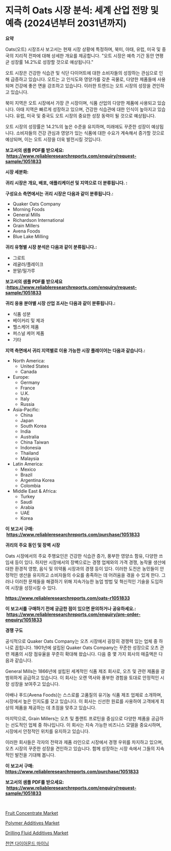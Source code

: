 <p><h1>지극히 Oats 시장 분석: 세계 산업 전망 및 예측 (2024년부터 2031년까지)</h1></p><p><strong>요약</strong></p>
<p><p>Oats(오트) 시장조사 보고서는 현재 시장 상황에 특정하며, 북미, 아태, 유럽, 미국 및 중국의 지리적 전파에 대해 상세한 개요를 제공합니다. "오트 시장은 예측 기간 동안 연평균 성장률 14.2%로 성장할 것으로 예상됩니다." </p><p>오트 시장은 건강한 식습관 및 식단 다이어트에 대한 소비자들의 성장하는 관심으로 인해 급증하고 있습니다. 오트는 고 인식도와 영양가를 갖춘 곡물로, 다양한 제품들에 사용되며 건강에 좋은 면을 강조하고 있습니다. 이러한 트렌드는 오트 시장의 성장을 견인하고 있습니다.</p><p>북미 지역은 오트 시장에서 가장 큰 시장이며, 식품 산업의 다양한 제품에 사용되고 있습니다. 아태 지역은 빠르게 성장하고 있으며, 건강한 식습관에 대한 인식이 높아지고 있습니다. 유럽, 미국 및 중국도 오트 시장의 중요한 성장 동력이 될 것으로 예상됩니다.</p><p>오트 시장의 성장률은 14.2%의 높은 수준을 유지하며, 미래에도 꾸준한 성장이 예상됩니다. 소비자들의 건강 관심과 영양가 있는 식품에 대한 수요가 계속해서 증가할 것으로 예상되며, 이는 오트 시장을 더욱 발전시킬 것입니다.</p></p>
<p><strong>보고서의 샘플 PDF를 받으세요: &nbsp;<a href="https://www.reliableresearchreports.com/enquiry/request-sample/1051833">https://www.reliableresearchreports.com/enquiry/request-sample/1051833</a></strong></p>
<p><strong>시장 세분화:</strong></p>
<p><strong> 귀리 시장은 개요, 배포, 애플리케이션 및 지역으로 더 분류됩니다. :</strong></p>
<p><strong>구성요소 측면에서는 귀리 시장은 다음과 같이 분류됩니다.:</strong></p>
<p><ul><li>Quaker Oats Company</li><li>Morning Foods</li><li>General Mills</li><li>Richardson International</li><li>Grain Millers</li><li>Avena Foods</li><li>Blue Lake Milling</li></ul></p>
<p><strong> 귀리 유형별 시장 분석은 다음과 같이 분류됩니다.:</strong></p>
<p><ul><li>그로트</li><li>레귤러/플레이크</li><li>분말/밀가루</li></ul></p>
<p><strong>보고서의 샘플 PDF를 받으세요 :<a href="https://www.reliableresearchreports.com/enquiry/request-sample/1051833">https://www.reliableresearchreports.com/enquiry/request-sample/1051833</a></strong></p>
<p><strong> 귀리 응용 분야별 시장 산업 조사는 다음과 같이 분류됩니다.:</strong></p>
<p><ul><li>식품 성분</li><li>베이커리 및 제과</li><li>헬스케어 제품</li><li>퍼스널 케어 제품</li><li>기타</li></ul></p>
<p><strong>지역 측면에서 귀리 지역별로 이용 가능한 시장 플레이어는 다음과 같습니다.:</strong></p>
<p><ul>
    <li>
        North America:
        <ul>
            <li>United States</li>
            <li>Canada</li>
        </ul>
    </li>
    <li>
        Europe:
        <ul>
            <li>Germany</li>
            <li>France</li>
            <li>U.K.</li>
            <li>Italy</li>
            <li>Russia</li>
        </ul>
    </li>
    <li>
        Asia-Pacific:
        <ul>
            <li>China</li>
            <li>Japan</li>
            <li>South Korea</li>
            <li>India</li>
            <li>Australia</li>
            <li>China Taiwan</li>
            <li>Indonesia</li>
            <li>Thailand</li>
            <li>Malaysia</li>
        </ul>
    </li>
    <li>
        Latin America:
        <ul>
            <li>Mexico</li>
            <li>Brazil</li>
            <li>Argentina Korea</li>
            <li>Colombia</li>
        </ul>
    </li>
    <li>
        Middle East & Africa:
        <ul>
            <li>Turkey</li>
            <li>Saudi</li>
            <li>Arabia</li>
            <li>UAE</li>
            <li>Korea</li>
        </ul>
    </li>
    </ul></p>
<p><strong>이 보고서 구매: &nbsp;<a href="https://www.reliableresearchreports.com/purchase/1051833">https://www.reliableresearchreports.com/purchase/1051833</a></strong></p>
<p><strong>귀리의 주요 동인 및 장벽 시장</strong></p>
<p><p>Oats 시장에서의 주요 주행요인은 건강한 식습관 증가, 풍부한 영양소 함유, 다양한 쓰임새 등이 있다. 하지만 시장에서의 장벽으로는 경쟁 업체와의 가격 경쟁, 농작물 생산에 대한 환경적 영향, 음식 및 의약품 시장과의 경쟁 등이 있다. 이러한 도전은 농민들이 안정적인 생산을 유지하고 소비자들의 수요를 충족하는 데 어려움을 겪을 수 있게 한다. 그러나 이러한 문제들을 해결하기 위해 지속가능한 농업 방법 및 혁신적인 기술을 도입하여 시장을 성장시킬 수 있다.</p></p>
<p><strong><a href="https://www.reliableresearchreports.com/oats-r1051833">https://www.reliableresearchreports.com/oats-r1051833</a></strong></p>
<p><strong>이 보고서를 구매하기 전에 궁금한 점이 있으면 문의하거나 공유하세요.: &nbsp;<a href="https://www.reliableresearchreports.com/enquiry/pre-order-enquiry/1051833">https://www.reliableresearchreports.com/enquiry/pre-order-enquiry/1051833</a></strong></p>
<p><strong>경쟁 구도</strong></p>
<p><p>공식적으로 Quaker Oats Company는 오츠 시장에서 굉장히 경쟁력 있는 업체 중 하나로 꼽힙니다. 1901년에 설립된 Quaker Oats Company는 꾸준한 성장으로 오츠 관련 제품의 시장 점유율을 꾸준히 확대해 왔습니다. 다음 중 몇 가지 회사의 매출액은 다음과 같습니다.</p><p>General Mills는 1866년에 설립된 세계적인 식품 제조 회사로, 오츠 및 관련 제품을 광범위하게 공급하고 있습니다. 이 회사는 오랜 역사와 풍부한 경험을 토대로 안정적인 시장 성장을 보여주고 있습니다.</p><p>아배나 푸드(Avena Foods)는 스스로를 고품질의 유기농 식품 제조 업체로 소개하며, 시장에서 높은 인지도를 갖고 있습니다. 이 회사는 신선한 원료를 사용하여 고객에게 최상의 제품을 제공하는 데 초점을 맞추고 있습니다.</p><p>마지막으로, Grain Millers는 오츠 및 플랜트 프로틴을 중심으로 다양한 제품을 공급하는 선도적인 업체 중 하나입니다. 이 회사는 지속 가능한 비즈니스 모델을 중요시하며, 시장에서 안정적인 위치를 유지하고 있습니다.</p><p>이러한 회사들은 각자의 전략과 제품 라인으로 시장에서 경쟁 우위를 차지하고 있으며, 오츠 시장의 꾸준한 성장을 견인하고 있습니다. 함께 성장하는 시장 속에서 그들의 지속적인 발전을 기대해 봅니다.</p></p>
<p><strong>이 보고서 구매: &nbsp; <a href="https://www.reliableresearchreports.com/purchase/1051833">https://www.reliableresearchreports.com/purchase/1051833</a></strong></p>
<p><strong>보고서의 샘플 PDF를 받으세요: &nbsp;<a href="https://www.reliableresearchreports.com/enquiry/request-sample/1051833">https://www.reliableresearchreports.com/enquiry/request-sample/1051833</a></strong><strong></strong></p>
<p>&nbsp;</p>
<p><p><a href="https://github.com/dx0328/Market-Research-Report-List-2/blob/main/fruit-concentrate-market.md">Fruit Concentrate Market</a></p><p><a href="https://www.linkedin.com/pulse/polymer-additives-market-size-growing-forecasted-period-from-whorf?trackingId=1DC9u6sWhQzl9%2FmWlj16yw%3D%3D">Polymer Additives Market</a></p><p><a href="https://www.linkedin.com/pulse/drilling-fluid-additives-market-size-share-amp-trends-analysis-gppvf?trackingId=HBlKdO3lVBTe%2Brk9pmWm7w%3D%3D">Drilling Fluid Additives Market</a></p><p><a href="https://medium.com/@stuartstehr2022/%EC%B2%9C%EC%97%B0-%EB%8B%A4%EC%9D%B4%EC%95%84%EB%AA%AC%EB%93%9C-%EC%B1%84%EA%B5%B4-%EC%8B%9C%EC%9E%A5%EC%9D%80-%EC%8B%9C%EC%9E%A5-%EC%A0%90%EC%9C%A0%EC%9C%A8-%EA%B7%9C%EB%AA%A8-%EB%B0%8F-2031%EB%85%84%EA%B9%8C%EC%A7%80%EC%9D%98-%EC%98%88%EC%83%81-%EC%98%88%EC%B8%A1%EC%97%90-%EC%B4%88%EC%A0%90%EC%9D%84-%EB%A7%9E%EC%B6%A5%EB%8B%88%EB%8B%A4-694929cfe7f6">천연 다이아몬드 마이닝</a></p></p>